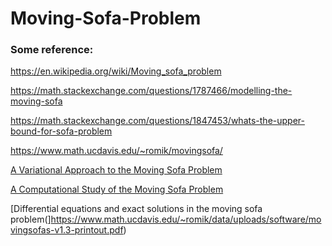 # Moving-Sofa-Problem
### Some reference:
https://en.wikipedia.org/wiki/Moving_sofa_problem

https://math.stackexchange.com/questions/1787466/modelling-the-moving-sofa

https://math.stackexchange.com/questions/1847453/whats-the-upper-bound-for-sofa-problem

https://www.math.ucdavis.edu/~romik/movingsofa/

[A Variational Approach to the Moving
Sofa Problem](http://faculty.bard.edu/belk/projects/NicoleSong.pdf)

[A Computational Study of the Moving Sofa Problem](http://vixra.org/pdf/1411.0038v1.pdf)

[Differential equations
and exact solutions in the moving sofa problem(]https://www.math.ucdavis.edu/~romik/data/uploads/software/movingsofas-v1.3-printout.pdf)
